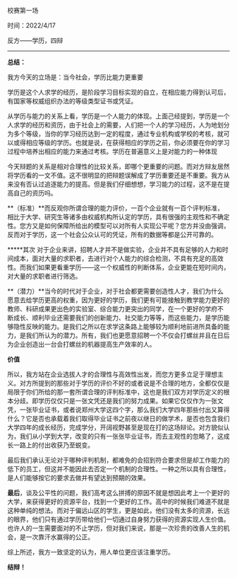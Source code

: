 校赛第一场

时间：2022/4/17

反方——学历，四辩

------------------------

**总结：**

我方今天的立场是：当今社会，学历比能力更重要

学历是这个人求学的经历，是阶段学习目标实现的自立，在相应能力得到认可后，有国家等权威组织办法的等级类型证书或凭证。

从学历与能力的关系上看，学历是一个人能力的体现。上面己经提到，学历是一个人求学的经历和资历，由于社会上的需要，人们把一个人的学习经历，人为地划分为多个等级，当你的学习经历达到一定的程度，通过专业机构或学校的考核，就可以或得相应等级的学历。也就是说，在获得相应的学历之前，你必须要在你的学习过程中培养出相应的能力来通过考核。学历在普遍意义上是对能力的一种体现

今天辩题的关系是相对合理性的比较关系，即哪个更重要的问题。而对方辩友居然将学历看的一文不值。这不很明显的把辩题误解成了学历重要还是不重要。我方从来没有否认过追逐能力的提高。但是我们仔细想想，学习能力的过程，这不是在提高自己的资历吗。

**（标准）**而反观你所谓合理的能力评价，一百个企业就有一百个评判标准，相比于大学、研究生等诸多由权威机构所认定的学历，具有很强的主观性和不确定性。您方又是如何保障所给出的模型可以对所有人实现公平呢？您方并没由强调，反而对于学历，这一个社会公众认可的凭证，所有的数据等都是公开可靠的。

*****其次 对于企业来讲，招聘人才并不是做实验，企业并不具有足够的人力和时间成本，面对大量的求职者，去进行对个人能力的综合检测，不具有充足的高效性。而我们如果更看重学历——这一个权威性的判断体系，企业更能在短时间内，对大量的求职者进行筛选。

**（潜力）**当今的时代对于企业，对于社会都更需要创造性人才，我们为什么愿意去给学历更高的权重，因为更好的学历，我们更有可能接触到教学能力更好的教师、科研成果更出色的实验室、综合能力更突出的同学，在一个更好的学府不 断成⻓、顺利毕业还需要我们的创新能力、社交能力等等，而这些能力，是学历能够隐性反映的能力。是我们之所以在求学这条路上能够较为顺利地前进所具备的能力，是我们所认为的潜力。所有，我们也更愿意招聘一个不仅会打螺丝并且在日后为企业创造出一台会打螺丝的机器提高生产效率的人。

**价值**

所以，我方站在企业选拔人才的合理性与高效性出发，而您方更多立足于理想主义。对方所提到的那些对于学历的评价不好的或者说是不合理的地方，全都仅仅是局限于你们所给的那一套所谓合理的评判标准中，这也是我们双方对学历定义的根本分歧。即学历仅仅只是一张文凭还是我们的努力成果。如果它仅仅作为一张文凭，一张毕业证书，或者说郑州大学这四个字，那么我们大学四年那些付出又算得什么？它是否也承载着我们取得毕业证书之前夜以继日的做学术，是否也包含我们大学四年的成长经历，完成学分，开阔视野甚至是现在打的这场辩论。对方貌似认为，我们从小学到大学，改变的只有一张张毕业证书，而去主观性的忽略了，这成长一路上的付出收获乃至蜕变。

最后我们承认无论对于哪种评判机制，都难免的会招到符合要求但是却工作能力的低下的员工，但这并不能因此去否定一个机制的合理性。一种之所以具有合理性，是人们能够按它的要求去做并有望达到预期的效果。

**最后**，谈及公平性的问题，我们高考这么拼搏的原因不就是想因此考上一个更好的大学，来获得更好的资源平台，找到一个更好的工作。高中的时候我们难道不就是这种单纯的想法。而对于偏远山区的学生，更是如此，他们没有太多的资源，长远的眼界，他们只有通过学历带给他们一切通过自身努力获得的资源实现人生价值。也许人的一生需要面对的不止学历，但对我们来说，那是一次珍贵的改善人生的机会，是一次靠汗水赢得的公正。 

综上所述，我方一致坚定的认为，用人单位更应该注重学历。

**结辩！**